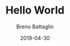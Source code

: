 ---
title: Hello World
author: Breno Battaglin
date: 2019-04-30
hero: ./images/hero.jpg
excerpt: Mussum Ipsum, cacilds vidis litro abertis. Em pé sem cair, deitado sem dormir, sentado sem cochilar e fazendo pose. Praesent vel viverra nisi. Mauris aliquet nunc non turpis scelerisque, eget. Suco de cevadiss deixa as pessoas mais interessantis. A ordem dos tratores não altera o pão duris.
---